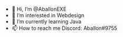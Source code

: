 - 👋 Hi, I’m @AballonEXE
- 👀 I’m interested in Webdesign
- 🌱 I’m currently learning Java
- 📫 How to reach me Discord: Aballon#9755

<!---
AballonEXE/AballonEXE is a ✨ special ✨ repository because its `README.md` (this file) appears on your GitHub profile.
You can click the Preview link to take a look at your changes.
--->
